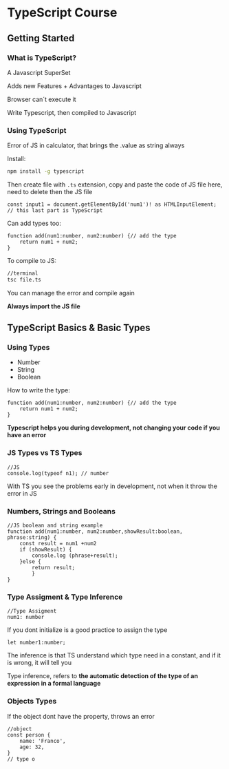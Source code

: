 
# TypeScript Course

## Getting Started

### What is TypeScript?

A Javascript SuperSet

Adds new Features + Advantages to Javascript

Browser can´t execute it

Write Typescript, then compiled to Javascript

### Using TypeScript

Error of JS in calculator, that brings the .value as string always

Install:
````bash
npm install -g typescript
````

Then create file with `.ts` extension, copy and paste the code of JS file here, need to delete then the JS file

````TS
const input1 = document.getElementById('num1')! as HTMLInputElement; // this last part is TypeScript
````
Can add types too:
````TS
function add(num1:number, num2:number) {// add the type
	return num1 + num2;
}
````

To compile to JS:

````bash
//terminal
tsc file.ts
````
You can manage the error and compile again

**Always import the JS file**

## TypeScript Basics & Basic Types

### Using Types

 - Number 
 - String
 - Boolean 

How to write the type:
````TS
function add(num1:number, num2:number) {// add the type
	return num1 + num2;
}
````
**Typescript helps you during development, not changing your code if you have an error**

### JS Types vs TS Types

````
//JS
console.log(typeof n1); // number
````

With TS you see the problems early in development, not when it throw the error in JS

### Numbers, Strings and Booleans

````
//JS boolean and string example
function add(num1:number, num2:number,showResult:boolean, phrase:string) {
	const result = num1 +num2
	if (showResult) {
		console.log (phrase+result);
	}else {
		return result;
		}
}
````

### Type Assigment & Type Inference

````
//Type Assigment
num1: number
````

If you dont initialize is a good practice to assign the type

````
let number1:number;
````
The inference is that TS understand which type need in a constant, and if it is wrong, it will tell you

Type inference,  refers to **the automatic detection of the type of an expression in a formal language**

### Objects Types

If the object dont have the property, throws an error

````
//object
const person {
	name: 'Franco',
	age: 32,
}
// type o
````
<!--stackedit_data:
eyJoaXN0b3J5IjpbLTYwNTQwMTkxOSwyMDk0MTgxNTQ1LC0xOD
Y2ODc2MTQ3LC00MjUzMjg2NTIsLTEwMDEyNzU2MTQsLTIyMzAw
MTU0NywtMjAzNTQyOTMzNywtMTQzMTYyNjIyNCwxNTUzMTA0Nz
Y1LDE1Mjc3NTQ1MjksMTgxMjQzMTE2MCwtMTg3MTY3ODYyNSwx
NjYzMzcwMDM0LC0xNTQ0OTMzMTc1LC0xNTk2MzU2MzAwLDIwND
AyOTc2MjJdfQ==
-->